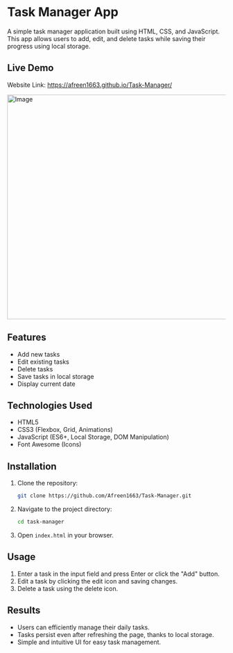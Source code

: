 # Task Manager App

A simple task manager application built using HTML, CSS, and JavaScript. This app allows users to add, edit, and delete tasks while saving their progress using local storage.

## Live Demo

Website Link: https://afreen1663.github.io/Task-Manager/

<img width="517" alt="Image" src="https://github.com/user-attachments/assets/9a4fbb15-983e-4785-a8da-a80739188396" />

## Features
- Add new tasks
- Edit existing tasks
- Delete tasks
- Save tasks in local storage
- Display current date

## Technologies Used
- HTML5
- CSS3 (Flexbox, Grid, Animations)
- JavaScript (ES6+, Local Storage, DOM Manipulation)
- Font Awesome (Icons)

## Installation
1. Clone the repository:
   ```sh
   git clone https://github.com/Afreen1663/Task-Manager.git
   ```
2. Navigate to the project directory:
   ```sh
   cd task-manager
   ```
3. Open `index.html` in your browser.

## Usage
1. Enter a task in the input field and press Enter or click the "Add" button.
2. Edit a task by clicking the edit icon and saving changes.
3. Delete a task using the delete icon.

## Results
- Users can efficiently manage their daily tasks.
- Tasks persist even after refreshing the page, thanks to local storage.
- Simple and intuitive UI for easy task management.
